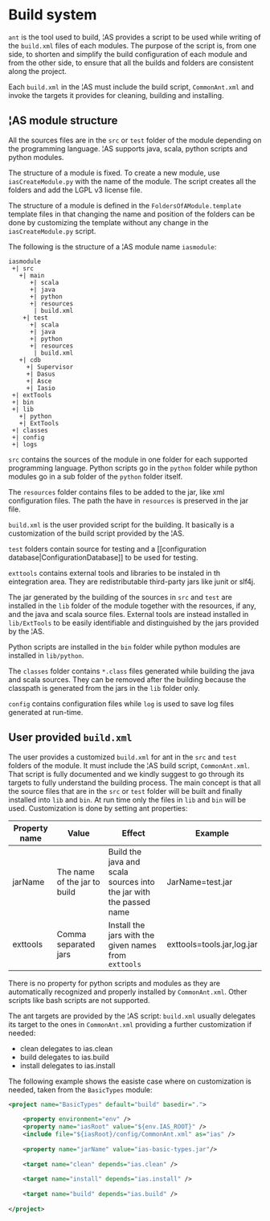 # Build system

`ant` is the tool used to build, &brvbar;AS provides a script to be used while writing of the `build.xml` files of each modules. The purpose of the script is, from one side, to shorten and simplify the build configuration of each module and from the other side, to ensure that all the builds and folders are consistent along the project.

Each `build.xml` in the &brvbar;AS must include the build script, `CommonAnt.xml` and invoke the targets it provides for cleaning, building and installing.

## &brvbar;AS module structure

All the sources files are in the `src` or `test` folder of the module depending on the programming language. &brvbar;AS supports java, scala, python scripts and python modules. 

The structure of a module is fixed. To create a new module, use `iasCreateModule.py` with the name of the module. The script creates all the folders and add the LGPL v3 license file.

The structure of a module is defined in the `FoldersOfAModule.template` template files in that changing the name and position of the folders can be done by customizing the template without any change in the `iasCreateModule.py` script.

The following is the structure of a &brvbar;AS module name `iasmodule`:
```
iasmodule
 +| src
   +| main
      +| scala
      +| java
      +| python
      +| resources
       | build.xml
    +| test
      +| scala
      +| java
      +| python
      +| resources
       | build.xml
   +| cdb
     +| Supervisor
     +| Dasus
     +| Asce
     +| Iasio
 +| extTools
 +| bin
 +| lib
   +| python
   +| ExtTools
 +| classes
 +| config
 +| logs
```

`src` contains the sources of the module in one folder for each supported programming language. Python scripts go in the `python` folder while python modules go in a sub folder of the `python` folder itself.

The `resources` folder contains files to be added to the jar, like xml configuration files. The path the have in `resources` is preserved in the jar file.

`build.xml` is the user provided script for the building. It basically is a customization of the build script provided by the &brvbar;AS.

`test` folders contain source for testing and a [[configuration database|ConfigurationDatabase]] to be used for testing.

`exttools` contains external tools and libraries to be instaled in th eintegration area. They are redistributable third-party jars like junit or slf4j.

The jar generated by the building of the sources in `src` and `test` are installed in the `lib` folder of the module together with the resources, if any, and the java and scala source files. External tools are instead installed in `lib/ExtTools` to be easily identifiable and distinguished by the jars provided by the &brvbar;AS.

Python scripts are installed in the `bin` folder while python modules are installed in `lib/python`.

The `classes` folder contains `*.class` files generated while building the java and scala sources. They can be removed after the building because the classpath is generated from the jars in the `lib` folder only.

`config` contains configuration files while `log` is used to save log files generated at run-time.

## User provided `build.xml`

The user provides a customized `build.xml` for ant in the `src` and `test` folders of the module. It must include the &brvbar;AS build script, `CommonAnt.xml`. That script is fully documented and we kindly suggest to go through its targets to fully understand the building process. The main concept is that all the source files that are in the `src` or `test` folder will be built and finally installed into `lib` and `bin`. At run time only the files in `lib` and `bin` will be used. Customization is done by setting ant properties:

| Property name | Value | Effect | Example |
| ------------- | ----- | ------ | ------- |
| jarName | The name of the jar to build | Build the java and scala sources into the jar with the passed name | JarName=test.jar |
| exttools | Comma separated jars | Install the jars with the given names from `exttools` | exttools=tools.jar,log.jar |

There is no property for python scripts and modules as they are automatically recognized and properly installed by `CommonAnt.xml`.
Other scripts like bash scripts are not supported.


The ant targets are provided by the &brvbar;AS script: `build.xml` usually delegates its target to the ones in `CommonAnt.xml` providing a further customization if needed:
* clean delegates to ias.clean
* build delegates to ias.build
* install delegates to ias.install

The following example shows the easiste case where on customization is needed, taken from the `BasicTypes` module:

```xml
<project name="BasicTypes" default="build" basedir=".">
	
	<property environment="env" />
	<property name="iasRoot" value="${env.IAS_ROOT}" />
	<include file="${iasRoot}/config/CommonAnt.xml" as="ias" />
	
	<property name="jarName" value="ias-basic-types.jar"/>
	
	<target name="clean" depends="ias.clean" />
		
	<target name="install" depends="ias.install" />
	
	<target name="build" depends="ias.build" />
	
</project>
```
